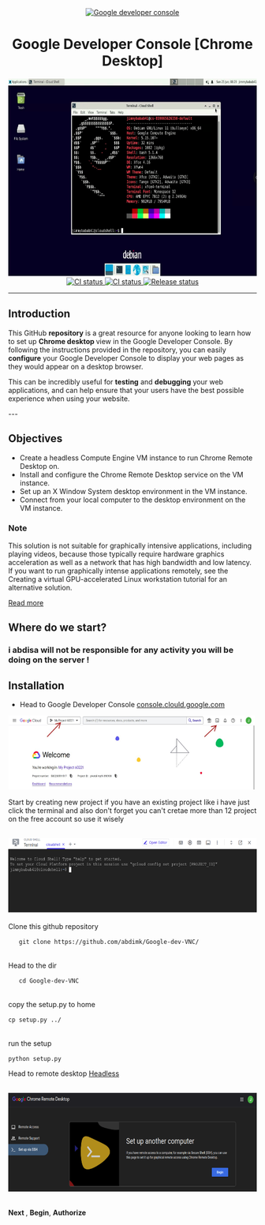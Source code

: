 <div align="center">
	<a href="https://console.cloud.google.com/" target="_blank" rel="noreferrer"><img src="https://i.ibb.co/hVbq7bF/unnamed.png" width="50" height="50" alt="Google developer console" /></a>
 <h1>Google Developer Console [Chrome Desktop]</h1>
</div>
  <div align="center">
<a href="https://console.cloud.google.com/" target="_blank" rel="noreferrer"><img src="https://github.com/abdimk/Google-dev-VNC/blob/7090283e25728be63398f52ed09b43ed5380af1e/images/desktop.png" width="650" height="400" alt="Google developer console" /></a>
  </div>
	<div align="center">
		<a href="">
		<img src="https://shields.io/endpoint?url=https://badges.readysetplay.io/workflow/filiptibell/lune/ci.yaml" alt="CI status" />
		</a>
		<a href="">
			<img src="https://shields.io/endpoint?url=https://badges.readysetplay.io/workflow/filiptibell/lune/ci.yaml" alt="CI status" />
		</a>
		<a href="">
			<img src="https://shields.io/endpoint?url=https://badges.readysetplay.io/workflow/filiptibell/lune/release.yaml" alt="Release status" />
		</a>
		

</div>




---
## Introduction
<p>  This GitHub <strong>repository</strong> is a great resource for anyone looking to learn how to set up <strong>Chrome desktop </strong>view in the Google Developer Console. By following the instructions provided in the repository, you can easily <strong>configure</strong> your Google Developer Console to display your web pages as they would appear on a desktop browser. </p>

<p>This can be incredibly useful for <strong>testing</strong> and <strong>debugging</strong> your web applications, and can help ensure that your users have the best possible experience when using your website.</p>
---

## Objectives

- Create a headless Compute Engine VM instance to run Chrome Remote Desktop on.
- Install and configure the Chrome Remote Desktop service on the VM instance.
- Set up an X Window System desktop environment in the VM instance.
- Connect from your local computer to the desktop environment on the VM instance.


### Note
<p>This solution is not suitable for graphically intensive applications, including playing videos, because those typically require hardware graphics acceleration as well as a network that has high bandwidth and low latency. If you want to run graphically intense applications remotely, see the Creating a virtual GPU-accelerated Linux workstation tutorial for an alternative solution.</p>

[Read more](https://cloud.google.com/architecture/chrome-desktop-remote-on-compute-engine?_ga=2.54915049.-316264778.1626084193)
## Where do we start? 

### i abdisa will not be responsible for any activity you will be doing on the server ! 
## Installation

- Head to Google Developer Console [console.clould.google.com](https://console.cloud.google.com/)
  <br>
<div align="left">
<a href="https://console.cloud.google.com/" target="_blank" rel="noreferrer"><img src="https://github.com/abdimk/Google-dev-VNC/blob/main/images/1_ex.jpg" width="500" height="150" alt="Google developer console" /></a>
  </div>
  
<p>Start by creating new project if you have an existing project like i have just click the terminal and also don't forget you can't cretae more than 12 project on the free account so use it wisely </p>
<br>
<div align="left">
<a href="https://console.cloud.google.com/" target="_blank" rel="noreferrer"><img src="https://github.com/abdimk/Google-dev-VNC/blob/main/images/terminal.png" width="600" height="150" alt="Google developer console" /></a>
  </div>

<br>
Clone this github repository 

```diff
   git clone https://github.com/abdimk/Google-dev-VNC/
```
<br>
Head to the dir

```diff
   cd Google-dev-VNC
```
<br>
copy the setup.py to home

```diff
cp setup.py ../
```

<br>
run the setup

```diff
python setup.py
```

Head to remote desktop [Headless](https://remotedesktop.google.com/headless)
<br>

<br>
<div align="left">
<a href="https://console.cloud.google.com/" target="_blank" rel="noreferrer"><img src="https://github.com/abdimk/Google-dev-VNC/blob/main/images/begin.png" width="600" height="200" alt="Google developer console" /></a>
  </div>
  <br>
<p><strong>Next </strong>, <strong>Begin</strong>, <strong>Authorize</strong></p>
